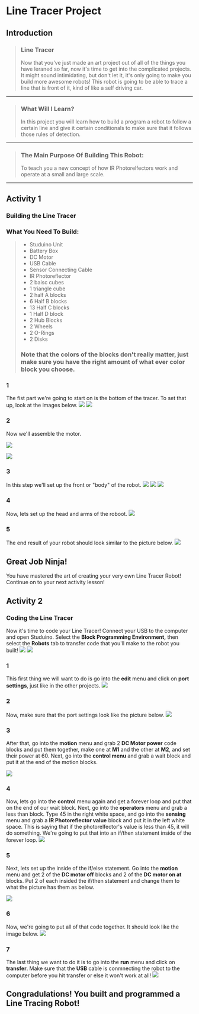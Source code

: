 # Line Tracer Project
## Introduction
> ### Line Tracer
> Now that you've just made an art project out of all of the things you have leraned so far, now it's time to get into the complicated projects. It might sound intimidating, but don't let it, it's only going to make you build more awesome robots! This robot is going to be able to trace a line that is front of it, kind of like a self driving car.

---

> ### What Will I Learn?
> In this project you will learn how to build a program a robot to follow a certain line and give it certain conditionals to make sure that it follows those rules of detection.

---

> ### The Main Purpose Of Building This Robot:
> To teach you a new concept of how IR Photorelfectors work and operate at a small and large scale.

---

## Activity 1
### Building the Line Tracer
### What You Need To Build:
> * Studuino Unit
> * Battery Box
> * DC Motor
> * USB Cable
> * Sensor Connecting Cable
> * IR Photoreflector
> * 2 baisc cubes
> * 1 triangle cube
> * 2 half A blocks
> * 6 Half B blocks
> * 13 Half C blocks
> * 1 Half D block
> * 2 Hub Blocks
> * 2 Wheels
> * 2 O-Rings
> * 2 Disks
> ### Note that the colors of the blocks don't really matter, just make sure you have the right amount of what ever color block you choose.

### 1 
The fist part we're going to start on is the bottom of the tracer. To set that up, look at the images below.
![](./1.JPG)
![](>/2.JPG)

### 2
Now we'll assemble the motor. 

![](./3.JPG)

![](./4.JPG)

### 3
In this step we'll set up the front or "body" of the robot.
![](./5.JPG)
![](./6.JPG)
![](./7.JPG)

### 4
Now, lets set up the head and arms of the roboot.
![](./8.JPG)

### 5
The end result of your robot should look similar to the picture below.
![](./9.JPG)

## Great Job Ninja!
You have mastered the art of creating your very own Line Tracer Robot! Continue on to your next activity lesson!

## Activity 2
### Coding the Line Tracer
Now it's time to code your Line Tracer! Connect your USB to the computer and open Studuino. Select the **Block Programming Environment,** then select the **Robots** tab to transfer code that you'll make to the robot you built!
![](./code1One.JPG)
![](./code2Two.JPG)

### 1
This first thing we will want to do is go into the **edit** menu and click on **port settings**, just like in the other projects. 
![](./code1.JPG)

### 2 
Now, make sure that the port settings look like the picture below.
![](./code2.JPG)

### 3
After that, go into the **motion** menu and grab 2 **DC Motor power** code blocks and put them together, make one at **M1** and the other at **M2**, and set their power at 60. Next, go into the **control menu** and grab a wait block and put it at the end of the motion blocks.

![](./code3.JPG)

### 4
Now, lets go into the **control** menu again and get a forever loop and put that on the end of our wait block. Next, go into the **operators** menu and grab a less than block. Type 45 in the right white space, and go into the **sensing** menu and grab a **IR Photoreflector value** block and put it in the left white space. This is saying that if the photorelfector's value is less than 45, it will do something. We're going to put that into an if/then statement inside of the forever loop.
![](./code4.JPG)

### 5 
Next, lets set up the inside of the if/else statement. Go into the **motion** menu and get 2 of the **DC motor off** blocks and 2 of the **DC motor on at** blocks. Put 2 of each insided the if/then statement and change them to what the picture has them as below.

![](./code5.JPG)

### 6
Now, we're going to put all of that code together. It should look like the image below.
![](./code6.JPG)

### 7
The last thing we want to do it is to go into the **run** menu and click on **transfer**. Make sure that the **USB** cable is conmnecting the robot to the computer before you hit transfer or else it won't work at all! 
![](./code7.JPG)

## Congradulations! You built and programmed a Line Tracing Robot!
